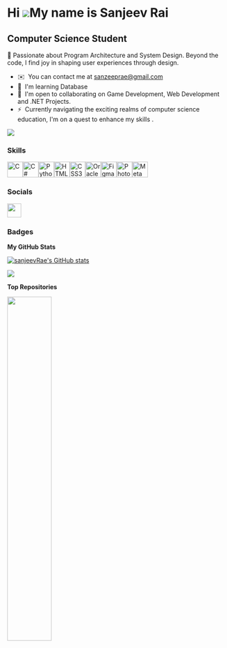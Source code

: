 Hi ![](https://user-images.githubusercontent.com/18350557/176309783-0785949b-9127-417c-8b55-ab5a4333674e.gif)My name is Sanjeev Rai
===================================================================================================================================

Computer Science Student
------------------------

🎨 Passionate about Program Architecture and System Design. Beyond the code, I find joy in shaping user experiences through design.

* ✉️  You can contact me at [sanzeeprae@gmail.com](mailto:sanzeeprae@gmail.com)
* 🧠  I'm learning Database
* 🤝  I'm open to collaborating on Game Development, Web Development and .NET Projects.
* ⚡  Currently navigating the exciting realms of computer science education, I'm on a quest to enhance my skills .

<a href="https://www.github.com/sanjeevRae" target="_blank" rel="noreferrer"><img
src="https://img.shields.io/github/followers/sanjeevRae?logo=github&style=for-the-badge&color=14b8a6&labelColor=ffffff" /></a>

### Skills


<p align="left">
<a href="https://docs.microsoft.com/en-us/cpp/?view=msvc-170" target="_blank" rel="noreferrer"><img src="https://raw.githubusercontent.com/danielcranney/readme-generator/main/public/icons/skills/c-colored.svg" width="36" height="36" alt="C" /></a><a href="https://docs.microsoft.com/en-us/dotnet/csharp/" target="_blank" rel="noreferrer"><img src="https://raw.githubusercontent.com/danielcranney/readme-generator/main/public/icons/skills/csharp-colored.svg" width="36" height="36" alt="C#" /></a><a href="https://www.python.org/" target="_blank" rel="noreferrer"><img src="https://raw.githubusercontent.com/danielcranney/readme-generator/main/public/icons/skills/python-colored.svg" width="36" height="36" alt="Python" /></a><a href="https://developer.mozilla.org/en-US/docs/Glossary/HTML5" target="_blank" rel="noreferrer"><img src="https://raw.githubusercontent.com/danielcranney/readme-generator/main/public/icons/skills/html5-colored.svg" width="36" height="36" alt="HTML5" /></a><a href="https://www.w3.org/TR/CSS/#css" target="_blank" rel="noreferrer"><img src="https://raw.githubusercontent.com/danielcranney/readme-generator/main/public/icons/skills/css3-colored.svg" width="36" height="36" alt="CSS3" /></a><a href="https://www.oracle.com/uk/index.html" target="_blank" rel="noreferrer"><img src="https://raw.githubusercontent.com/danielcranney/readme-generator/main/public/icons/skills/oracle-colored.svg" width="36" height="36" alt="Oracle" /></a><a href="https://www.figma.com/" target="_blank" rel="noreferrer"><img src="https://raw.githubusercontent.com/danielcranney/readme-generator/main/public/icons/skills/figma-colored.svg" width="36" height="36" alt="Figma" /></a><a href="https://www.adobe.com/uk/products/photoshop.html" target="_blank" rel="noreferrer"><img src="https://raw.githubusercontent.com/danielcranney/readme-generator/main/public/icons/skills/photoshop-colored.svg" width="36" height="36" alt="Photoshop" /></a><a href="https://metamask.io/" target="_blank" rel="noreferrer"><img src="https://raw.githubusercontent.com/danielcranney/readme-generator/main/public/icons/skills/metamask-colored.svg" width="36" height="36" alt="MetaMask" /></a>
</p>


### Socials

<p align="left"> <a href="https://www.github.com/sanjeevRae" target="_blank" rel="noreferrer"> <picture> <source media="(prefers-color-scheme: dark)" srcset="https://raw.githubusercontent.com/danielcranney/readme-generator/main/public/icons/socials/github-dark.svg" /> <source media="(prefers-color-scheme: light)" srcset="https://raw.githubusercontent.com/danielcranney/readme-generator/main/public/icons/socials/github.svg" /> <img src="https://raw.githubusercontent.com/danielcranney/readme-generator/main/public/icons/socials/github.svg" width="32" height="32" /> </picture> </a></p>

### Badges

<b>My GitHub Stats</b>

<a href="http://www.github.com/sanjeevRae"><img src="https://github-readme-stats.vercel.app/api?username=sanjeevRae&show_icons=true&hide=&count_private=true&title_color=ef4444&text_color=f97316&icon_color=14b8a6&bg_color=ffffff&hide_border=true&show_icons=true" alt="sanjeevRae's GitHub stats" /></a>

<a href="http://www.github.com/sanjeevRae"><img src="https://github-readme-streak-stats.herokuapp.com/?user=sanjeevRae&stroke=f97316&background=ffffff&ring=ef4444&fire=ef4444&currStreakNum=f97316&currStreakLabel=ef4444&sideNums=f97316&sideLabels=f97316&dates=f97316&hide_border=true" /></a>

<b>Top Repositories</b>

<div width="100%" align="center"><a href="https://github.com/sanjeevRae/wfdbig_v1" align="left"><img align="left" width="45%" src="https://github-readme-stats.vercel.app/api/pin/?username=sanjeevRae&repo=wfdbig_v1&title_color=ef4444&text_color=f97316&icon_color=14b8a6&bg_color=ffffff&hide_border=true&locale=en" /></a></div><br /><br /><br /><br /><br /><br /><br />
